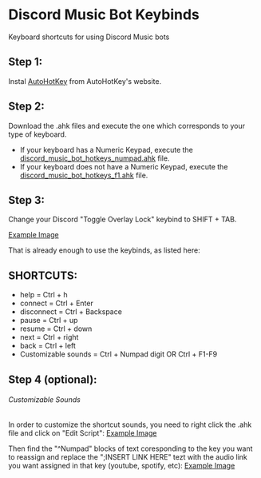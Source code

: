 # Discord Music Bot Keybinds
Keyboard shortcuts for using Discord Music bots

## Step 1:
Instal [AutoHotKey](https://www.autohotkey.com) from AutoHotKey's website.

## Step 2:
Download the .ahk files and execute the one which corresponds to your type of keyboard.
- If your keyboard has a Numeric Keypad, execute the [discord_music_bot_hotkeys_numpad.ahk](https://github.com/pedrosobucki/discord-music-bot-keybinds/blob/master/discord%20_music_bot_hotkeys_numpad.ahk) file.
- If your keyboard does not have a Numeric Keypad, execute the [discord_music_bot_hotkeys_f1.ahk](https://github.com/pedrosobucki/discord-music-bot-keybinds/blob/master/discord%20_music_bot_hotkeys_f1.ahk) file.

## Step 3:
Change your Discord "Toggle Overlay Lock" keybind to SHIFT + TAB.

[Example Image](https://drive.google.com/file/d/1wBocpIjHvt7cWmcZlfXSk9CIDNekBaOJ/view?usp=sharing)

That is already enough to use the keybinds, as listed here:

## SHORTCUTS:
- help = Ctrl + h
- connect = Ctrl + Enter
- disconnect = Ctrl + Backspace
- pause = Ctrl + up
- resume = Ctrl + down
- next = Ctrl + right
- back = Ctrl + left
- Customizable sounds = Ctrl + Numpad digit  OR  Ctrl + F1-F9 

## Step 4 (optional):
###### Customizable Sounds
In order to customize the shortcut sounds, you need to right click the .ahk file and click on "Edit Script": 
[Example Image](https://drive.google.com/file/d/1IMI9bQg7wgYwWKiVaqffOGe1M55KqZtq/view?usp=sharing)

Then find the "^Numpad" blocks of text coresponding to the key you want to reassign and replace the ";INSERT LINK HERE" tezt with the audio link you want assigned in that key (youtube, spotify, etc): [Example Image](https://drive.google.com/file/d/1Ncmh0FZoaM_5U59RsH_D3AR8dU6zerWO/view?usp=sharing)
